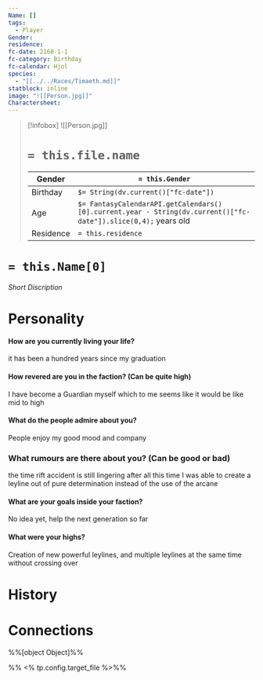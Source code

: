 ```yaml
---
Name: []
tags:
  - Player
Gender: 
residence: 
fc-date: 2160-1-1
fc-category: Birthday
fc-calendar: Hjol
species:
  - "[[../../Races/Timaeth.md]]"
statblock: inline
image: "![[Person.jpg]]"
Charactersheet:
---
```

> [!infobox]
> ![[Person.jpg]]
> # `= this.file.name`
> | Gender | `= this.Gender` |
> | ---- | ---- |
> | Birthday | `$= String(dv.current()["fc-date"])` |
> | Age | `$= FantasyCalendarAPI.getCalendars()[0].current.year - String(dv.current()["fc-date"]).slice(0,4);` years old|
> | Residence | `= this.residence` |
# `= this.Name[0]`
*Short Discription*
# Personality

#### How are you currently living your life?
it has been a hundred years since my graduation 

#### How revered are you in the faction? (Can be quite high) 
I have become a Guardian myself which to me seems like it would be like mid to high 

#### What do the people admire about you?
People enjoy my good mood and company 

### What rumours are there about you? (Can be good or bad) 
the time rift accident is still lingering after all this time I was able to create a leyline out of pure determination instead of the use of the arcane

#### What are your goals inside your faction? 
No idea yet, help the next generation so far 

#### What were your highs?
Creation of new powerful leylines, and multiple leylines at the same time without crossing over
# History
# Connections



%%[object Object]%%

%% <% tp.config.target_file %>%%